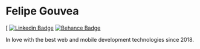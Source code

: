 # Felipe Gouvea
[
[![Linkedin Badge](https://img.shields.io/badge/-Felipe%20Gouvea-blue?style=flat-square&labelColor=blue&logo=twitter&logoColor=white&link=https://linkedin.com/in/fgouvea10)](https://linkedin.com/in/fgouvea10) 
[![Behance Badge](https://img.shields.io/badge/-gouvea-blue?style=flat-square&labelColor=blue&logo=behance&logoColor=white&link=https://behance.net/gouvea)](https://linkedin.com/in/fgouvea10)

In love with the best web and mobile development technologies since 2018.

